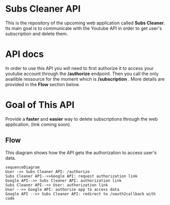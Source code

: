 # Subs Cleaner API

This is the repository of the upcoming web application called **Subs Cleaner**. Its main goal is to communicate with the Youtube API in order to get user's subscription and delete them.
# API docs

In order to use this API you will need to first authorize it to access your youtube account through the **/authorize** endpoint. Then you call the only availible ressource for the moment which is **/subscription** . More details are provided in the **Flow** section below.
# Goal of This API

Provide a **faster** and **easier** way to delete subscriptions through the web application.
(link coming soon).

## Flow
This diagram shows how the API gets the authorization to access user's data.

```mermaid
sequenceDiagram
User ->> Subs Cleaner API: /authorize
Subs Cleaner API-->>Google API: request authorization link
Google API-->> Subs Cleaner API: authorization link
Subs Cleaner API-->> User: authorization link
User -->> Google API: authorize app to access data
Google API -->> Subs Cleaner API: redirect to /oauth2callback with code
```
